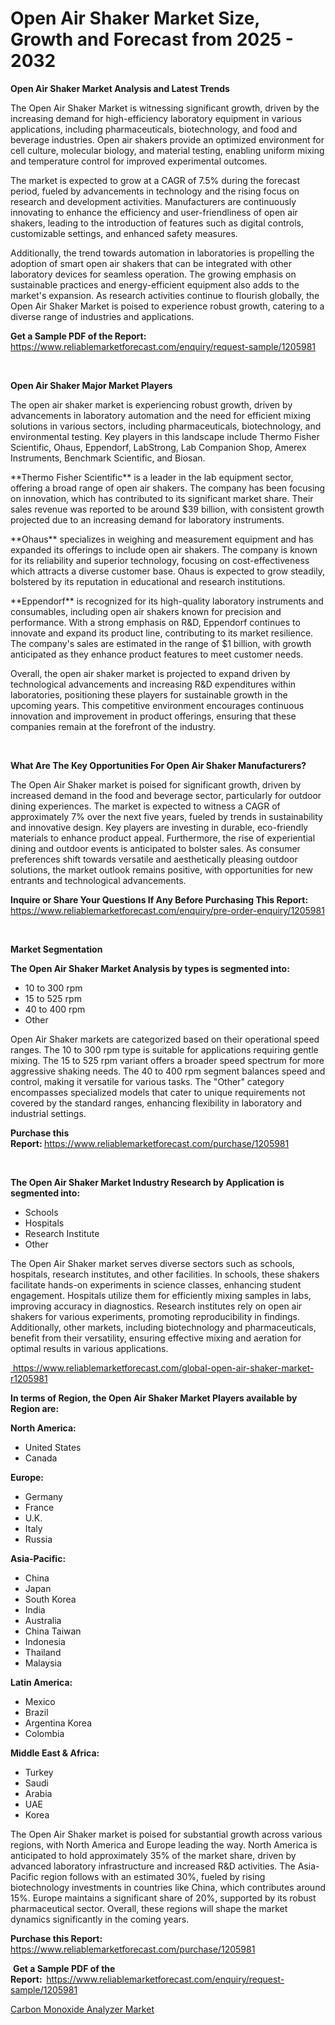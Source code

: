 <p><h1>Open Air Shaker Market Size, Growth and Forecast from 2025 - 2032</h1></p><p><strong>Open Air Shaker Market Analysis and Latest Trends</strong></p>
<p><p>The Open Air Shaker Market is witnessing significant growth, driven by the increasing demand for high-efficiency laboratory equipment in various applications, including pharmaceuticals, biotechnology, and food and beverage industries. Open air shakers provide an optimized environment for cell culture, molecular biology, and material testing, enabling uniform mixing and temperature control for improved experimental outcomes.</p><p>The market is expected to grow at a CAGR of 7.5% during the forecast period, fueled by advancements in technology and the rising focus on research and development activities. Manufacturers are continuously innovating to enhance the efficiency and user-friendliness of open air shakers, leading to the introduction of features such as digital controls, customizable settings, and enhanced safety measures.</p><p>Additionally, the trend towards automation in laboratories is propelling the adoption of smart open air shakers that can be integrated with other laboratory devices for seamless operation. The growing emphasis on sustainable practices and energy-efficient equipment also adds to the market's expansion. As research activities continue to flourish globally, the Open Air Shaker Market is poised to experience robust growth, catering to a diverse range of industries and applications.</p></p>
<p><strong>Get a Sample PDF of the Report:&nbsp;</strong> <a href="https://www.reliablemarketforecast.com/enquiry/request-sample/1205981?utm_campaign=1105&utm_medium=2&utm_source=Github&utm_content=ia&utm_term=19022025&utm_id=open-air-shaker">https://www.reliablemarketforecast.com/enquiry/request-sample/1205981</a></p>
<p>&nbsp;</p>
<p><strong>Open Air Shaker Major Market Players</strong></p>
<p><p>The open air shaker market is experiencing robust growth, driven by advancements in laboratory automation and the need for efficient mixing solutions in various sectors, including pharmaceuticals, biotechnology, and environmental testing. Key players in this landscape include Thermo Fisher Scientific, Ohaus, Eppendorf, LabStrong, Lab Companion Shop, Amerex Instruments, Benchmark Scientific, and Biosan.</p><p>**Thermo Fisher Scientific** is a leader in the lab equipment sector, offering a broad range of open air shakers. The company has been focusing on innovation, which has contributed to its significant market share. Their sales revenue was reported to be around $39 billion, with consistent growth projected due to an increasing demand for laboratory instruments.</p><p>**Ohaus** specializes in weighing and measurement equipment and has expanded its offerings to include open air shakers. The company is known for its reliability and superior technology, focusing on cost-effectiveness which attracts a diverse customer base. Ohaus is expected to grow steadily, bolstered by its reputation in educational and research institutions.</p><p>**Eppendorf** is recognized for its high-quality laboratory instruments and consumables, including open air shakers known for precision and performance. With a strong emphasis on R&D, Eppendorf continues to innovate and expand its product line, contributing to its market resilience. The company's sales are estimated in the range of $1 billion, with growth anticipated as they enhance product features to meet customer needs.</p><p>Overall, the open air shaker market is projected to expand driven by technological advancements and increasing R&D expenditures within laboratories, positioning these players for sustainable growth in the upcoming years. This competitive environment encourages continuous innovation and improvement in product offerings, ensuring that these companies remain at the forefront of the industry.</p></p>
<p>&nbsp;</p>
<p><strong>What Are The Key Opportunities For Open Air Shaker Manufacturers?</strong></p>
<p><p>The Open Air Shaker market is poised for significant growth, driven by increased demand in the food and beverage sector, particularly for outdoor dining experiences. The market is expected to witness a CAGR of approximately 7% over the next five years, fueled by trends in sustainability and innovative design. Key players are investing in durable, eco-friendly materials to enhance product appeal. Furthermore, the rise of experiential dining and outdoor events is anticipated to bolster sales. As consumer preferences shift towards versatile and aesthetically pleasing outdoor solutions, the market outlook remains positive, with opportunities for new entrants and technological advancements.</p></p>
<p><strong>Inquire or Share Your Questions If Any Before Purchasing This Report:</strong> <a href="https://www.reliablemarketforecast.com/enquiry/pre-order-enquiry/1205981?utm_campaign=1105&utm_medium=2&utm_source=Github&utm_content=ia&utm_term=19022025&utm_id=open-air-shaker">https://www.reliablemarketforecast.com/enquiry/pre-order-enquiry/1205981</a></p>
<p>&nbsp;</p>
<p><strong>Market Segmentation</strong></p>
<p><strong>The Open Air Shaker Market Analysis by types is segmented into:</strong></p>
<p><ul><li>10 to 300 rpm</li><li>15 to 525 rpm</li><li>40 to 400 rpm</li><li>Other</li></ul></p>
<p><p>Open Air Shaker markets are categorized based on their operational speed ranges. The 10 to 300 rpm type is suitable for applications requiring gentle mixing. The 15 to 525 rpm variant offers a broader speed spectrum for more aggressive shaking needs. The 40 to 400 rpm segment balances speed and control, making it versatile for various tasks. The "Other" category encompasses specialized models that cater to unique requirements not covered by the standard ranges, enhancing flexibility in laboratory and industrial settings.</p></p>
<p><strong>Purchase this Report:&nbsp;</strong><a href="https://www.reliablemarketforecast.com/purchase/1205981?utm_campaign=1105&utm_medium=2&utm_source=Github&utm_content=ia&utm_term=19022025&utm_id=open-air-shaker">https://www.reliablemarketforecast.com/purchase/1205981</a></p>
<p>&nbsp;</p>
<p><strong>The Open Air Shaker Market Industry Research by Application is segmented into:</strong></p>
<p><ul><li>Schools</li><li>Hospitals</li><li>Research Institute</li><li>Other</li></ul></p>
<p><p>The Open Air Shaker market serves diverse sectors such as schools, hospitals, research institutes, and other facilities. In schools, these shakers facilitate hands-on experiments in science classes, enhancing student engagement. Hospitals utilize them for efficiently mixing samples in labs, improving accuracy in diagnostics. Research institutes rely on open air shakers for various experiments, promoting reproducibility in findings. Additionally, other markets, including biotechnology and pharmaceuticals, benefit from their versatility, ensuring effective mixing and aeration for optimal results in various applications.</p></p>
<p><a href="https://www.reliablemarketforecast.com/global-open-air-shaker-market-r1205981?utm_campaign=1105&utm_medium=2&utm_source=Github&utm_content=ia&utm_term=19022025&utm_id=open-air-shaker">&nbsp;https://www.reliablemarketforecast.com/global-open-air-shaker-market-r1205981</a></p>
<p><strong>In terms of Region, the Open Air Shaker Market Players available by Region are:</strong></p>
<p>
    <p> <strong> North America: </strong>
        <ul>
            <li>United States</li>
            <li>Canada</li>
        </ul>
        </p> 
    <p> <strong> Europe: </strong>
        <ul>
            <li>Germany</li>
            <li>France</li>
            <li>U.K.</li>
            <li>Italy</li>
            <li>Russia</li>
        </ul>
        </p> 
    <p> <strong> Asia-Pacific: </strong>
        <ul>
            <li>China</li>
            <li>Japan</li>
            <li>South Korea</li>
            <li>India</li>
            <li>Australia</li>
            <li>China Taiwan</li>
            <li>Indonesia</li>
            <li>Thailand</li>
            <li>Malaysia</li>
        </ul>
        </p> 
    <p> <strong> Latin America: </strong>
        <ul>
            <li>Mexico</li>
            <li>Brazil</li>
            <li>Argentina Korea</li>
            <li>Colombia</li>
        </ul>
        </p> 
    <p> <strong> Middle East & Africa: </strong>
        <ul>
            <li>Turkey</li>
            <li>Saudi</li>
            <li>Arabia</li>
            <li>UAE</li>
            <li>Korea</li>
        </ul>
    </p>
    </p>
<p><p>The Open Air Shaker market is poised for substantial growth across various regions, with North America and Europe leading the way. North America is anticipated to hold approximately 35% of the market share, driven by advanced laboratory infrastructure and increased R&D activities. The Asia-Pacific region follows with an estimated 30%, fueled by rising biotechnology investments in countries like China, which contributes around 15%. Europe maintains a significant share of 20%, supported by its robust pharmaceutical sector. Overall, these regions will shape the market dynamics significantly in the coming years.</p></p>
<p><strong>Purchase this Report: </strong><a href="https://www.reliablemarketforecast.com/purchase/1205981?utm_campaign=1105&utm_medium=2&utm_source=Github&utm_content=ia&utm_term=19022025&utm_id=open-air-shaker">https://www.reliablemarketforecast.com/purchase/1205981</a></p>
<p>&nbsp;<strong>Get a Sample PDF of the Report:&nbsp;&nbsp;</strong><a href="https://www.reliablemarketforecast.com/enquiry/request-sample/1205981?utm_campaign=1105&utm_medium=2&utm_source=Github&utm_content=ia&utm_term=19022025&utm_id=open-air-shaker">https://www.reliablemarketforecast.com/enquiry/request-sample/1205981</a></p>
<p><strong></strong></p>
<p><p><a href="https://github.com/prosalinda88/Market-Research-Report-List-7/blob/main/carbon-monoxide-analyzer-market.md?utm_campaign=1105&utm_medium=2&utm_source=Github&utm_content=ia&utm_term=19022025&utm_id=open-air-shaker">Carbon Monoxide Analyzer Market</a></p></p>